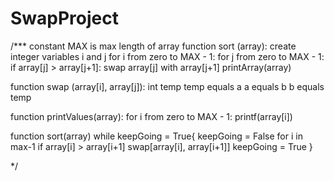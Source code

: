 # SwapProject

/***
constant MAX is max length of array
function sort (array):
    create integer variables i and j
    for i from zero to MAX - 1:
        for j from zero to MAX - 1:
            if array[j] > array[j+1]:
                swap array[j] with array[j+1]
                printArray(array)





function swap (array[i], array[j]):
int temp
temp equals a 
a equals b
b equals temp 

function printValues(array):
    for i from zero to MAX - 1: 
        printf(array[i])







function sort(array)
while keepGoing = True{
    keepGoing = False
    for i in max-1
        if array[i] > array[i+1]
            swap[array[i], array[i+1]]
            keepGoing = True
}


*/
